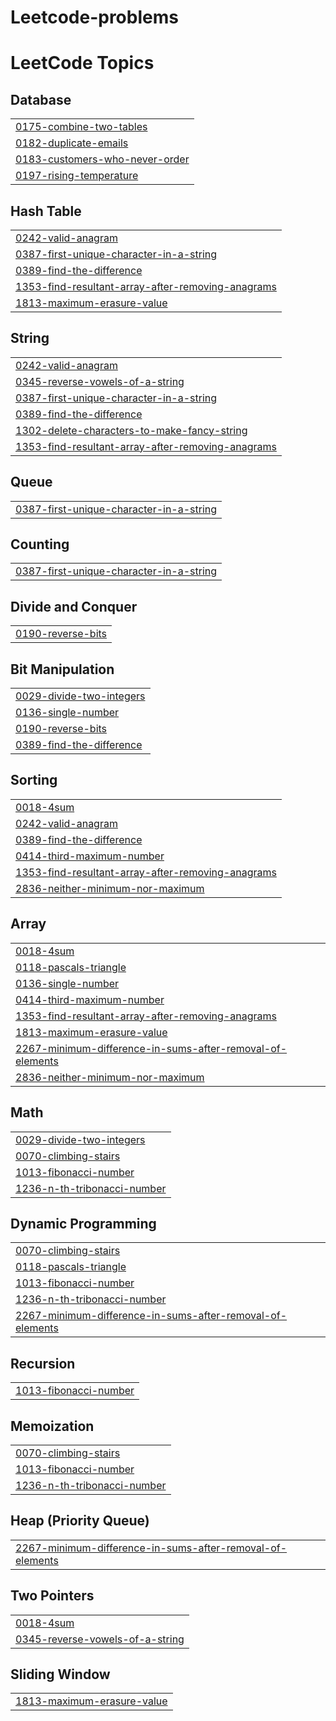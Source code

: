 # Leetcode-problems
<!---LeetCode Topics Start-->
# LeetCode Topics
## Database
|  |
| ------- |
| [0175-combine-two-tables](https://github.com/MahalakshmiMurala/Leetcode-problems/tree/master/0175-combine-two-tables) |
| [0182-duplicate-emails](https://github.com/MahalakshmiMurala/Leetcode-problems/tree/master/0182-duplicate-emails) |
| [0183-customers-who-never-order](https://github.com/MahalakshmiMurala/Leetcode-problems/tree/master/0183-customers-who-never-order) |
| [0197-rising-temperature](https://github.com/MahalakshmiMurala/Leetcode-problems/tree/master/0197-rising-temperature) |
## Hash Table
|  |
| ------- |
| [0242-valid-anagram](https://github.com/MahalakshmiMurala/Leetcode-problems/tree/master/0242-valid-anagram) |
| [0387-first-unique-character-in-a-string](https://github.com/MahalakshmiMurala/Leetcode-problems/tree/master/0387-first-unique-character-in-a-string) |
| [0389-find-the-difference](https://github.com/MahalakshmiMurala/Leetcode-problems/tree/master/0389-find-the-difference) |
| [1353-find-resultant-array-after-removing-anagrams](https://github.com/MahalakshmiMurala/Leetcode-problems/tree/master/1353-find-resultant-array-after-removing-anagrams) |
| [1813-maximum-erasure-value](https://github.com/MahalakshmiMurala/Leetcode-problems/tree/master/1813-maximum-erasure-value) |
## String
|  |
| ------- |
| [0242-valid-anagram](https://github.com/MahalakshmiMurala/Leetcode-problems/tree/master/0242-valid-anagram) |
| [0345-reverse-vowels-of-a-string](https://github.com/MahalakshmiMurala/Leetcode-problems/tree/master/0345-reverse-vowels-of-a-string) |
| [0387-first-unique-character-in-a-string](https://github.com/MahalakshmiMurala/Leetcode-problems/tree/master/0387-first-unique-character-in-a-string) |
| [0389-find-the-difference](https://github.com/MahalakshmiMurala/Leetcode-problems/tree/master/0389-find-the-difference) |
| [1302-delete-characters-to-make-fancy-string](https://github.com/MahalakshmiMurala/Leetcode-problems/tree/master/1302-delete-characters-to-make-fancy-string) |
| [1353-find-resultant-array-after-removing-anagrams](https://github.com/MahalakshmiMurala/Leetcode-problems/tree/master/1353-find-resultant-array-after-removing-anagrams) |
## Queue
|  |
| ------- |
| [0387-first-unique-character-in-a-string](https://github.com/MahalakshmiMurala/Leetcode-problems/tree/master/0387-first-unique-character-in-a-string) |
## Counting
|  |
| ------- |
| [0387-first-unique-character-in-a-string](https://github.com/MahalakshmiMurala/Leetcode-problems/tree/master/0387-first-unique-character-in-a-string) |
## Divide and Conquer
|  |
| ------- |
| [0190-reverse-bits](https://github.com/MahalakshmiMurala/Leetcode-problems/tree/master/0190-reverse-bits) |
## Bit Manipulation
|  |
| ------- |
| [0029-divide-two-integers](https://github.com/MahalakshmiMurala/Leetcode-problems/tree/master/0029-divide-two-integers) |
| [0136-single-number](https://github.com/MahalakshmiMurala/Leetcode-problems/tree/master/0136-single-number) |
| [0190-reverse-bits](https://github.com/MahalakshmiMurala/Leetcode-problems/tree/master/0190-reverse-bits) |
| [0389-find-the-difference](https://github.com/MahalakshmiMurala/Leetcode-problems/tree/master/0389-find-the-difference) |
## Sorting
|  |
| ------- |
| [0018-4sum](https://github.com/MahalakshmiMurala/Leetcode-problems/tree/master/0018-4sum) |
| [0242-valid-anagram](https://github.com/MahalakshmiMurala/Leetcode-problems/tree/master/0242-valid-anagram) |
| [0389-find-the-difference](https://github.com/MahalakshmiMurala/Leetcode-problems/tree/master/0389-find-the-difference) |
| [0414-third-maximum-number](https://github.com/MahalakshmiMurala/Leetcode-problems/tree/master/0414-third-maximum-number) |
| [1353-find-resultant-array-after-removing-anagrams](https://github.com/MahalakshmiMurala/Leetcode-problems/tree/master/1353-find-resultant-array-after-removing-anagrams) |
| [2836-neither-minimum-nor-maximum](https://github.com/MahalakshmiMurala/Leetcode-problems/tree/master/2836-neither-minimum-nor-maximum) |
## Array
|  |
| ------- |
| [0018-4sum](https://github.com/MahalakshmiMurala/Leetcode-problems/tree/master/0018-4sum) |
| [0118-pascals-triangle](https://github.com/MahalakshmiMurala/Leetcode-problems/tree/master/0118-pascals-triangle) |
| [0136-single-number](https://github.com/MahalakshmiMurala/Leetcode-problems/tree/master/0136-single-number) |
| [0414-third-maximum-number](https://github.com/MahalakshmiMurala/Leetcode-problems/tree/master/0414-third-maximum-number) |
| [1353-find-resultant-array-after-removing-anagrams](https://github.com/MahalakshmiMurala/Leetcode-problems/tree/master/1353-find-resultant-array-after-removing-anagrams) |
| [1813-maximum-erasure-value](https://github.com/MahalakshmiMurala/Leetcode-problems/tree/master/1813-maximum-erasure-value) |
| [2267-minimum-difference-in-sums-after-removal-of-elements](https://github.com/MahalakshmiMurala/Leetcode-problems/tree/master/2267-minimum-difference-in-sums-after-removal-of-elements) |
| [2836-neither-minimum-nor-maximum](https://github.com/MahalakshmiMurala/Leetcode-problems/tree/master/2836-neither-minimum-nor-maximum) |
## Math
|  |
| ------- |
| [0029-divide-two-integers](https://github.com/MahalakshmiMurala/Leetcode-problems/tree/master/0029-divide-two-integers) |
| [0070-climbing-stairs](https://github.com/MahalakshmiMurala/Leetcode-problems/tree/master/0070-climbing-stairs) |
| [1013-fibonacci-number](https://github.com/MahalakshmiMurala/Leetcode-problems/tree/master/1013-fibonacci-number) |
| [1236-n-th-tribonacci-number](https://github.com/MahalakshmiMurala/Leetcode-problems/tree/master/1236-n-th-tribonacci-number) |
## Dynamic Programming
|  |
| ------- |
| [0070-climbing-stairs](https://github.com/MahalakshmiMurala/Leetcode-problems/tree/master/0070-climbing-stairs) |
| [0118-pascals-triangle](https://github.com/MahalakshmiMurala/Leetcode-problems/tree/master/0118-pascals-triangle) |
| [1013-fibonacci-number](https://github.com/MahalakshmiMurala/Leetcode-problems/tree/master/1013-fibonacci-number) |
| [1236-n-th-tribonacci-number](https://github.com/MahalakshmiMurala/Leetcode-problems/tree/master/1236-n-th-tribonacci-number) |
| [2267-minimum-difference-in-sums-after-removal-of-elements](https://github.com/MahalakshmiMurala/Leetcode-problems/tree/master/2267-minimum-difference-in-sums-after-removal-of-elements) |
## Recursion
|  |
| ------- |
| [1013-fibonacci-number](https://github.com/MahalakshmiMurala/Leetcode-problems/tree/master/1013-fibonacci-number) |
## Memoization
|  |
| ------- |
| [0070-climbing-stairs](https://github.com/MahalakshmiMurala/Leetcode-problems/tree/master/0070-climbing-stairs) |
| [1013-fibonacci-number](https://github.com/MahalakshmiMurala/Leetcode-problems/tree/master/1013-fibonacci-number) |
| [1236-n-th-tribonacci-number](https://github.com/MahalakshmiMurala/Leetcode-problems/tree/master/1236-n-th-tribonacci-number) |
## Heap (Priority Queue)
|  |
| ------- |
| [2267-minimum-difference-in-sums-after-removal-of-elements](https://github.com/MahalakshmiMurala/Leetcode-problems/tree/master/2267-minimum-difference-in-sums-after-removal-of-elements) |
## Two Pointers
|  |
| ------- |
| [0018-4sum](https://github.com/MahalakshmiMurala/Leetcode-problems/tree/master/0018-4sum) |
| [0345-reverse-vowels-of-a-string](https://github.com/MahalakshmiMurala/Leetcode-problems/tree/master/0345-reverse-vowels-of-a-string) |
## Sliding Window
|  |
| ------- |
| [1813-maximum-erasure-value](https://github.com/MahalakshmiMurala/Leetcode-problems/tree/master/1813-maximum-erasure-value) |
<!---LeetCode Topics End-->